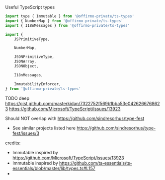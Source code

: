 Useful TypeScript types

```js
import type { Immutable } from '@offirmo-private/ts-types'
import { NumberMap } from '@offirmo-private/ts-types'
import { I18nMessages } from '@offirmo-private/ts-types'

import {
	JSPrimitiveType,

	NumberMap,

	JSONPrimitiveType,
	JSONArray,
	JSONObject,

	I18nMessages,

	ImmutabilityEnforcer,
} from '@offirmo-private/ts-types'
```


TODO deep https://gist.github.com/masterkidan/7322752f569b1bba53e0426266768623
          https://github.com/Microsoft/TypeScript/issues/13923

Should NOT overlap with https://github.com/sindresorhus/type-fest
* See similar projects listed here https://github.com/sindresorhus/type-fest/issues/3

credits:
- Immutable inspired by https://github.com/Microsoft/TypeScript/issues/13923
- Immutable inspired by https://github.com/ts-essentials/ts-essentials/blob/master/lib/types.ts#L157
-
